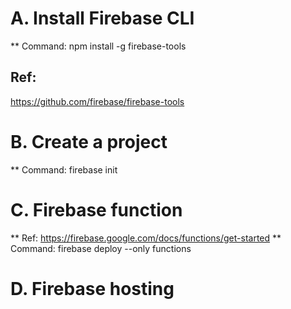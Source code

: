 # A. Install Firebase CLI
** Command: 
npm install -g firebase-tools

## Ref:
https://github.com/firebase/firebase-tools

# B. Create a project
** Command:
firebase init

# C. Firebase function
** Ref:
https://firebase.google.com/docs/functions/get-started
** Command:
firebase deploy --only functions

# D. Firebase hosting